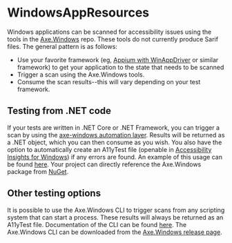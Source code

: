 # WindowsAppResources

Windows applications can be scanned for accessibility issues using the tools in the [Axe.Windows](https://github.com/microsoft/axe-windows) repo. These tools do not currently produce Sarif files. The general pattern is as follows:

- Use your favorite framework (eg, [Appium with WinAppDriver](https://github.com/appium/appium/blob/master/docs/en/drivers/windows.md) or similar framework) to get your application to the state that needs to be scanned
- Trigger a scan using the Axe.Windows tools.
- Consume the scan results--this will vary depending on your test framework.

## Testing from .NET code

If your tests are written in .NET Core or .NET Framework, you can trigger a scan by using the [axe-windows automation layer](https://github.com/microsoft/axe-windows/blob/master/docs/AutomationReference.md). Results will be returned as a .NET object, which you can then consume as you wish. You also have the option to automatically create an A11yTest file (openable in [Accessibility Insights for Windows](https://accessibilityinsights.io/docs/en/windows/overview)) if any errors are found. An example of this usage can be found [here](https://github.com/microsoft/accessibility-insights-windows/tree/master/src/UITests). Your project can directly reference the Axe.Windows package from [NuGet](https://www.nuget.org/packages/Axe.Windows/).

## Other testing options

It is possible to use the Axe.Windows CLI to trigger scans from any scripting system that can start a process. These results will always be returned as an A11yTest file. Documentation of the CLI can be found [here](https://github.com/microsoft/axe-windows/tree/master/src/CLI). The Axe.Windows CLI can be downloaded from the [Axe.Windows release page](https://github.com/microsoft/axe-windows/releases/latest).
